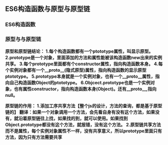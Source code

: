## ES6构造函数与原型与原型链

### ES6构造函数





### 原型与与原型链

**原型和原型链结论：
1.每个构造函数都有一个ptototype属性，叫显示原型。
2.prototype是一个对象，里面添加的方法和属性能被该构造函数new出来的实例共享。
3.每个prototype里面都有个constructor属性，指向构造函数本身。
4.每个实例对象都有一个__proto__(隐式原型)属性，指向构造函数的显示原型ptototype。
5.prototype本身就是一个实例对象，也有一个__proto__属性，指向自己构造函数Object的ptototype。
6.Objcect.prototype也是一个实例对象，也有属性constructor，指向构造函数本身(Object)。还有__proto__,指向null。**



**原型链的作用：
1.添加工序共享方法【整个js的设计，方法的查询，都是基于原型链的】
翻译：如果一个对象调用一个方法，会先看自身有没有这个方法，如果没有，就沿着原型链往上找，如果找的到，就可以使用。如果找到Object.prototype都没有这个方法，就报错，没有这个方法。
2.原型链共享方法而不是属性，每个实例对象属性不一样，没有共享意义，所以prototype里面只有方法，因为只有方法需要共享**